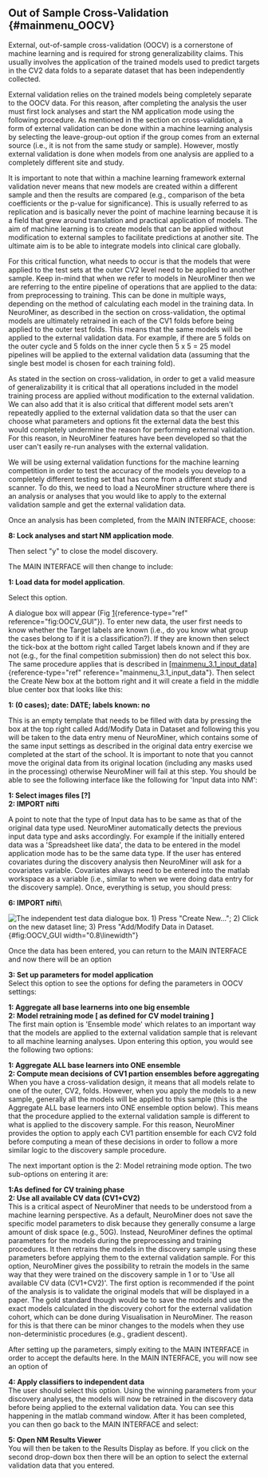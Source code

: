 Out of Sample Cross-Validation {#mainmenu_OOCV}
------------------------------

External, out-of-sample cross-validation (OOCV) is a cornerstone of
machine learning and is required for strong generalizability claims.
This usually involves the application of the trained models used to
predict targets in the CV2 data folds to a separate dataset that has
been independently collected.

External validation relies on the trained models being completely
separate to the OOCV data. For this reason, after completing the
analysis the user must first lock analyses and start the NM application
mode using the following procedure. As mentioned in the section on
cross-validation, a form of external validation can be done within a
machine learning analysis by selecting the leave-group-out option if the
group comes from an external source (i.e., it is not from the same study
or sample). However, mostly external validation is done when models from
one analysis are applied to a completely different site and study.

It is important to note that within a machine learning framework
external validation never means that new models are created within a
different sample and then the results are compared (e.g., comparison of
the beta coefficients or the p-value for significance). This is usually
referred to as replication and is basically never the point of machine
learning because it is a field that grew around translation and
practical application of models. The aim of machine learning is to
create models that can be applied without modification to external
samples to facilitate predictions at another site. The ultimate aim is
to be able to integrate models into clinical care globally.

For this critical function, what needs to occur is that the models that
were applied to the test sets at the outer CV2 level need to be applied
to another sample. Keep in-mind that when we refer to models in
NeuroMiner then we are referring to the entire pipeline of operations
that are applied to the data: from preprocessing to training. This can
be done in multiple ways, depending on the method of calculating each
model in the training data. In NeuroMiner, as described in the section
on cross-validation, the optimal models are ultimately retrained in each
of the CV1 folds before being applied to the outer test folds. This
means that the same models will be applied to the external validation
data. For example, if there are 5 folds on the outer cycle and 5 folds
on the inner cycle then 5 x 5 = 25 model pipelines will be applied to
the external validation data (assuming that the single best model is
chosen for each training fold).

As stated in the section on cross-validation, in order to get a valid
measure of generalizability it is critical that all operations included
in the model training process are applied without modification to the
external validation. We can also add that it is also critical that
different model sets aren't repeatedly applied to the external
validation data so that the user can choose what parameters and options
fit the external data the best this would completely undermine the
reason for performing external validation. For this reason, in
NeuroMiner features have been developed so that the user can't easily
re-run analyses with the external validation.

We will be using external validation functions for the machine learning
competition in order to test the accuracy of the models you develop to a
completely different testing set that has come from a different study
and scanner. To do this, we need to load a NeuroMiner structure where
there is an analysis or analyses that you would like to apply to the
external validation sample and get the external validation data.

Once an analysis has been completed, from the MAIN INTERFACE, choose:

**8: Lock analyses and start NM application mode**.

Then select \"y\" to close the model discovery.

The MAIN INTERFACE will then change to include:

**1: Load data for model application**.

Select this option.

A dialogue box will appear (Fig [1](#fig:OOCV_GUI){reference-type="ref"
reference="fig:OOCV_GUI"}). To enter new data, the user first needs to
know whether the Target labels are known (i.e., do you know what group
the cases belong to if it is a classification?). If they are known then
select the tick-box at the bottom right called Target labels known and
if they are not (e.g., for the final competition submission) then do not
select this box. The same procedure applies that is described in
[\[mainmenu_3.1_input_data\]](#mainmenu_3.1_input_data){reference-type="ref"
reference="mainmenu_3.1_input_data"}. Then select the Create New box at
the bottom right and it will create a field in the middle blue center
box that looks like this:

**1: (0 cases); date: DATE; labels known: no**

This is an empty template that needs to be filled with data by pressing
the box at the top right called Add/Modify Data in Dataset and following
this you will be taken to the data entry menu of NeuroMiner, which
contains some of the same input settings as described in the original
data entry exercise we completed at the start of the school. It is
important to note that you cannot move the original data from its
original location (including any masks used in the processing) otherwise
NeuroMiner will fail at this step. You should be able to see the
following interface like the following for 'Input data into NM':

**1: Select images files \[?\]**\
**2: IMPORT nifti**

A point to note that the type of Input data has to be same as that of
the original data type used. NeuroMiner automatically detects the
previous input data type and asks accordingly. For example if the
initially entered data was a 'Spreadsheet like data', the data to be
entered in the model application mode has to be the same data type. If
the user has entered covariates during the discovery analysis then
NeuroMiner will ask for a covariates variable. Covariates always need to
be entered into the matlab workspace as a variable (i.e., similar to
when we were doing data entry for the discovery sample). Once,
everything is setup, you should press:

**6: IMPORT nifti**\

![The independent test data dialogue box. 1) Press \"Create New\...\";
2) Click on the new dataset line; 3) Press \"Add/Modify Data in
Dataset.](Images/OOCV_GUI.png){#fig:OOCV_GUI width="0.8\\linewidth"}

Once the data has been entered, you can return to the MAIN INTERFACE and
now there will be an option

**3: Set up parameters for model application**\
Select this option to see the options for defing the parameters in OOCV
settings:

**1: Aggregate all base learnerns into one big ensemble**\
**2: Model retraining mode \[ as defined for CV model training \]**\
The first main option is 'Ensemble mode' which relates to an important
way that the models are applied to the external validation sample that
is relevant to all machine learning analyses. Upon entering this option,
you would see the following two options:

**1: Aggregate ALL base learners into ONE ensemble**\
**2: Compute mean decisions of CV1 partion ensembles before
aggregating**\
When you have a cross-validation design, it means that all models relate
to one of the outer, CV2, folds. However, when you apply the models to a
new sample, generally all the models will be applied to this sample
(this is the Aggregate ALL base learners into ONE ensemble option
below). This means that the procedure applied to the external validation
sample is different to what is applied to the discovery sample. For this
reason, NeuroMiner provides the option to apply each CV1 partition
ensemble for each CV2 fold before computing a mean of these decisions in
order to follow a more similar logic to the discovery sample procedure.

The next important option is the 2: Model retraining mode option. The
two sub-options on entering it are:

**1:As defined for CV training phase**\
**2: Use all available CV data (CV1+CV2)**\
This is a critical aspect of NeuroMiner that needs to be understood from
a machine learning perspective. As a default, NeuroMiner does not save
the specific model parameters to disk because they generally consume a
large amount of disk space (e.g., 50G). Instead, NeuroMiner defines the
optimal parameters for the models during the preprocessing and training
procedures. It then retrains the models in the discovery sample using
these parameters before applying them to the external validation sample.
For this option, NeuroMiner gives the possibility to retrain the models
in the same way that they were trained on the discovery sample in 1 or
to 'Use all available CV data (CV1+CV2)'. The first option is
recommended if the point of the analysis is to validate the original
models that will be displayed in a paper. The gold standard though would
be to save the models and use the exact models calculated in the
discovery cohort for the external validation cohort, which can be done
during Visualisation in NeuroMiner. The reason for this is that there
can be minor changes to the models when they use non-deterministic
procedures (e.g., gradient descent).

After setting up the parameters, simply exiting to the MAIN INTERFACE in
order to accept the defaults here. In the MAIN INTERFACE, you will now
see an option of

**4: Apply classifiers to independent data**\
The user should select this option. Using the winning parameters from
your discovery analyses, the models will now be retrained in the
discovery data before being applied to the external validation data. You
can see this happening in the matlab command window. After it has been
completed, you can then go back to the MAIN INTERFACE and select:

**5: Open NM Results Viewer**\
You will then be taken to the Results Display as before. If you click on
the second drop-down box then there will be an option to select the
external validation data that you entered.
